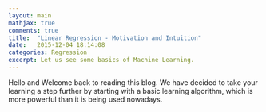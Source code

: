 ```yaml
---
layout: main
mathjax: true
comments: true
title:  "Linear Regression - Motivation and Intuition"
date:   2015-12-04 18:14:08
categories: Regression
excerpt: Let us see some basics of Machine Learning.
---
```


Hello and Welcome back to reading this blog. We have decided to take your learning a step further by starting with a basic learning algorithm, which is more powerful than it is being used nowadays.


